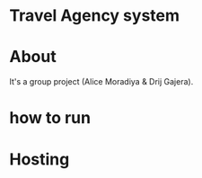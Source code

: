 # Travel Agency system

# About
 It's a group project (Alice Moradiya & Drij Gajera).

 # how to run

 # Hosting
